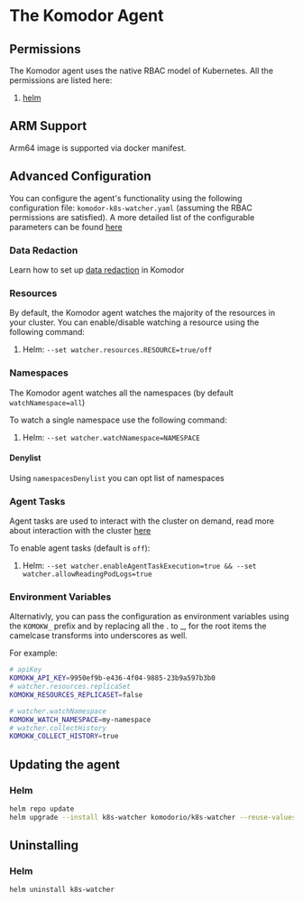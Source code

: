 # The Komodor Agent

## Permissions

The Komodor agent uses the native RBAC model of Kubernetes. All the permissions are listed here:

1. [helm](https://github.com/komodorio/helm-charts/blob/master/charts/k8s-watcher/templates/clusterrole.yaml)

## ARM Support

Arm64 image is supported via docker manifest. 

## Advanced Configuration

You can configure the agent's functionality using the following configuration file: `komodor-k8s-watcher.yaml` (assuming the RBAC permissions are satisfied).
A more detailed list of the configurable parameters can be found [here](https://github.com/komodorio/helm-charts/tree/master/charts/k8s-watcher#configuration)

### Data Redaction

Learn how to set up [data redaction](./Sensitive-Information-Redaction.md) in Komodor

### Resources

By default, the Komodor agent watches the majority of the resources in your cluster.
You can enable/disable watching a resource using the following command:

1. Helm: `--set watcher.resources.RESOURCE=true/off`


### Namespaces

The Komodor agent watches all the namespaces (by default `watchNamespace=all`)

To watch a single namespace use the following command:

1. Helm: `--set watcher.watchNamespace=NAMESPACE`


#### Denylist

Using `namespacesDenylist` you can opt list of namespaces

### Agent Tasks

Agent tasks are used to interact with the cluster on demand, read more about interaction with the cluster [here](./Interaction-With-The-Cluster.md)

To enable agent tasks (default is `off`):

1. Helm: `--set watcher.enableAgentTaskExecution=true && --set watcher.allowReadingPodLogs=true`

### Environment Variables

Alternativly, you can pass the configuration as environment variables using the `KOMOKW_` prefix and by replacing all the . to _, for the root items the camelcase transforms into underscores as well.

For example:

```bash
# apiKey
KOMOKW_API_KEY=9950ef9b-e436-4f04-9885-23b9a597b3b0
# watcher.resources.replicaSet
KOMOKW_RESOURCES_REPLICASET=false

# watcher.watchNamespace
KOMOKW_WATCH_NAMESPACE=my-namespace
# watcher.collectHistory
KOMOKW_COLLECT_HISTORY=true
```

## Updating the agent
### Helm

```bash
helm repo update
helm upgrade --install k8s-watcher komodorio/k8s-watcher --reuse-values
```

## Uninstalling


### Helm

```bash
helm uninstall k8s-watcher
```
